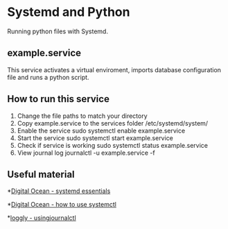 # Systemd and Python

Running python files with Systemd.

## example.service
This service activates a virtual enviroment, imports database configuration file and runs a python script.

## How to run this service

1. Change the file paths to match your directory 
2. Copy example.service to the services folder /etc/systemd/system/
3. Enable the service sudo systemctl enable example.service
4. Start the service sudo systemctl start example.service
5. Check if service is working sudo systemctl status example.service
6. View journal log journalctl	-u example.service -f


## Useful material 

*[Digital Ocean - systemd essentials](https://www.digitalocean.com/community/tutorials/systemd-essentials-working-with-services-units-and-the-journal)

*[Digital Ocean - how to use systemctl](https://www.digitalocean.com/community/tutorials/how-to-use-systemctl-to-manage-systemd-services-and-units)

*[loggly - usingjournalctl](https://www.loggly.com/ultimate-guide/using-journalctl/)